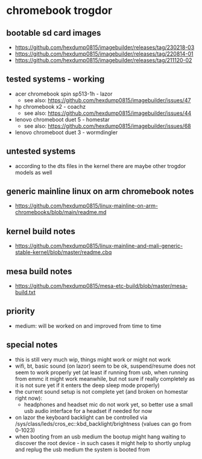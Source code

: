 # chromebook trogdor

## bootable sd card images

- https://github.com/hexdump0815/imagebuilder/releases/tag/230218-03
- https://github.com/hexdump0815/imagebuilder/releases/tag/220814-01
- https://github.com/hexdump0815/imagebuilder/releases/tag/211120-02

## tested systems - working

- acer chromebook spin sp513-1h - lazor
  - see also: https://github.com/hexdump0815/imagebuilder/issues/47
- hp chromebook x2 - coachz
  - see also: https://github.com/hexdump0815/imagebuilder/issues/44
- lenovo chromeboot duet 5 - homestar
  - see also: https://github.com/hexdump0815/imagebuilder/issues/68
- lenovo chromeboot duet 3 - wormdingler

## untested systems

- according to the dts files in the kernel there are maybe other trogdor models as well

## generic mainline linux on arm chromebook notes

- https://github.com/hexdump0815/linux-mainline-on-arm-chromebooks/blob/main/readme.md

## kernel build notes

- https://github.com/hexdump0815/linux-mainline-and-mali-generic-stable-kernel/blob/master/readme.cbq

## mesa build notes

- https://github.com/hexdump0815/mesa-etc-build/blob/master/mesa-build.txt

## priority

- medium: will be worked on and improved from time to time

## special notes

- this is still very much wip, things might work or might not work
- wifi, bt, basic sound (on lazor) seem to be ok, suspend/resume does not seem to work properly yet (at least if running from usb, when running from emmc it might work meanwhile, but not sure if really completely as it is not sure yet if it enters the deep sleep mode properly)
- the current sound setup is not complete yet (and broken on homestar right now):
  - headphones and headset mic do not work yet, so better use a small usb audio interface for a headset if needed for now
- on lazor the keyboard backlight can be controlled via /sys/class/leds/cros_ec\:\:kbd_backlight/brightness (values can go from 0-1023)
- when booting from an usb medium the bootup might hang waiting to discover the root device - in such cases it might help to shortly unplug and replug the usb medium the system is booted from
